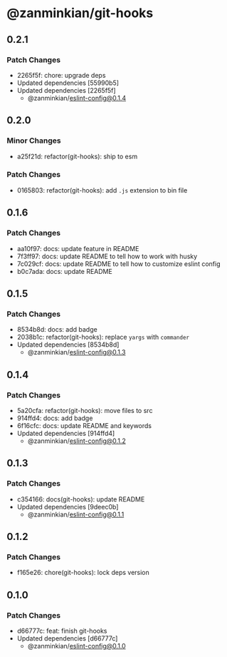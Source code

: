 # @zanminkian/git-hooks

## 0.2.1

### Patch Changes

- 2265f5f: chore: upgrade deps
- Updated dependencies [55990b5]
- Updated dependencies [2265f5f]
  - @zanminkian/eslint-config@0.1.4

## 0.2.0

### Minor Changes

- a25f21d: refactor(git-hooks): ship to esm

### Patch Changes

- 0165803: refactor(git-hooks): add `.js` extension to bin file

## 0.1.6

### Patch Changes

- aa10f97: docs: update feature in README
- 7f3ff97: docs: update README to tell how to work with husky
- 7c029cf: docs: update README to tell how to customize eslint config
- b0c7ada: docs: update README

## 0.1.5

### Patch Changes

- 8534b8d: docs: add badge
- 2038b1c: refactor(git-hooks): replace `yargs` with `commander`
- Updated dependencies [8534b8d]
  - @zanminkian/eslint-config@0.1.3

## 0.1.4

### Patch Changes

- 5a20cfa: refactor(git-hooks): move files to src
- 914ffd4: docs: add badge
- 6f16cfc: docs: update README and keywords
- Updated dependencies [914ffd4]
  - @zanminkian/eslint-config@0.1.2

## 0.1.3

### Patch Changes

- c354166: docs(git-hooks): update README
- Updated dependencies [9deec0b]
  - @zanminkian/eslint-config@0.1.1

## 0.1.2

### Patch Changes

- f165e26: chore(git-hooks): lock deps version

## 0.1.0

### Patch Changes

- d66777c: feat: finish git-hooks
- Updated dependencies [d66777c]
  - @zanminkian/eslint-config@0.1.0
